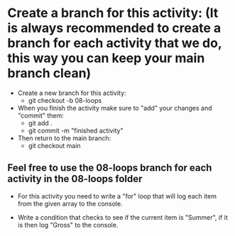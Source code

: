 # Create a branch for this activity: (It is always recommended to create a branch for each activity that we do, this way you can keep your main branch clean)
- Create a new branch for this activity:
    - git checkout -b 08-loops 
- When you finish the activity make sure to "add" your changes and "commit" them:
    - git add .
    - git commit -m "finished activity"
- Then return to the main branch:
    - git checkout main

## Feel free to use the 08-loops branch for each activity in the 08-loops folder

- For this activity you need to write a "for" loop that will log each item from the given array to the console.

- Write a condition that checks to see if the current item is "Summer", if it is then log "Gross" to the console.